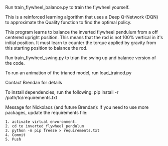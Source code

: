 Run train_flywheel_balance.py to train the flywheel yourself.

This is a reinforced learning algorithm that uses a 
Deep Q-Network (DQN) to approximate the Quality function
to find the optimal policy.

This program learns to balance the inverted flywheel pendulum from
a off centered upright position. This means that the rod is not 100% 
vertical in it's initial position. It must learn to counter the torque
applied by gravity from this starting position to balance the rod.

Run train_flywheel_swing.py to trian the swing up and balance version
of the code. 

To run an animation of the trianed model, run load_trained.py


Contact Brendan for details

To install dependencies, run the following:
pip install -r /path/to/requirements.txt

Message for Nickolaos (and future Brendan):
    If you need to use more packages, update the requirements file:

    1. activate virtual envoronment. 
    2. cd to inverted_flywheel_pendulum
    3. python -m pip freeze > requirements.txt
    4. Commit
    5. Push
